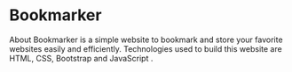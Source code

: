 # Bookmarker
About Bookmarker is a simple website to bookmark and store your favorite websites easily and efficiently. Technologies used to build this website are HTML, CSS, Bootstrap and JavaScript .
